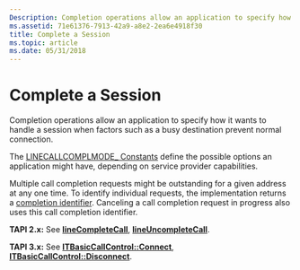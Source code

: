 ```yaml
---
Description: Completion operations allow an application to specify how it wants to handle a session when factors such as a busy destination prevent normal connection.
ms.assetid: 71e61376-7913-42a9-a8e2-2ea6e4918f30
title: Complete a Session
ms.topic: article
ms.date: 05/31/2018
---
```


# Complete a Session

Completion operations allow an application to specify how it wants to handle a session when factors such as a busy destination prevent normal connection.

The [LINECALLCOMPLMODE\_ Constants](./linecallcomplmode--constants.md) define the possible options an application might have, depending on service provider capabilities.

Multiple call completion requests might be outstanding for a given address at any one time. To identify individual requests, the implementation returns a [completion identifier](completion-id-ovr.md). Canceling a call completion request in progress also uses this call completion identifier.

**TAPI 2.x:** See [**lineCompleteCall**](/windows/win32/api/tapi/nf-tapi-linecompletecall), [**lineUncompleteCall**](/windows/win32/api/tapi/nf-tapi-lineuncompletecall).

**TAPI 3.x:** See [**ITBasicCallControl::Connect**](/windows/desktop/api/tapi3if/nf-tapi3if-itbasiccallcontrol-connect), [**ITBasicCallControl::Disconnect**](/windows/desktop/api/tapi3if/nf-tapi3if-itbasiccallcontrol-disconnect).

 

 